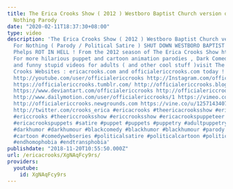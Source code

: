 ```yaml
---
title: The Erica Crooks Show ( 2012 ) Westboro Baptist Church version of Money For
  Nothing Parody
date: "2020-02-11T18:37:30+08:00"
type: video
description: 'The Erica Crooks Show ( 2012 ) Westboro Baptist Church version of Money
  For Nothing ( Parody / Political Satire ) SHUT DOWN WESTBORO BAPTIST CHURCH ! Fred
  Phelps ROT IN HELL ! From the 2012 season of The Erica Crooks Show https://www.youtube.com/watch?v=-jt7yvEbCPk
  For more hilarious puppet and cartoon animation parodies , Dark Comedy humor , satires
  and funny stupid videos for adults ( and other cool stuff )visit The Official Erica
  Crooks Websites : ericacrooks.com and officialericcrooks.com today ! http://facebook.com/officialericcrooks
  http://youtube.com/user/officialericcrooks http://Instagram.com/officialericcrooks/
  https://officialericcrooks.tumblr.com/ http://officialericcrooks.blogspot.com/ https://officialericcrooks.wordpress.com
  https://www.deviantart.com/officialericcrooks http://officialericcrooks.newgrounds.com/follow
  http://www.dailymotion.com/user/officialericcrooks/1 https://vimeo.com/officialericcrooks
  http://officialericcrooks.newgrounds.com https://vine.co/u/1257143407999610880 https://www.pinterest.com/officialec1/
  http://twitter.com/crooks_erica #ericacrooks #theericacrooksshow #ericacrooksshow
  #ericcrooks #theericcrooksshow #ericcrooksshow #ericacrookspuppeteer #ericacrookspuppet
  #ericacrookspuppets #satire #puppet #puppets #puppetry #adultpuppetry #darkcomedy
  #darkhumor #darkhumour #blackcomedy #blackhumor #blackhumour #parody #parodies #cartoons
  #cartoon #comedywebseries #politicalsatire #politicalcartoon #politicalcartoons
  #endhomophobia #endtransphobia'
publishdate: "2018-11-20T10:55:50.000Z"
url: /ericacrooks/XgNAqFcy9rs/
providers:
  youtube:
    id: XgNAqFcy9rs
---
```

